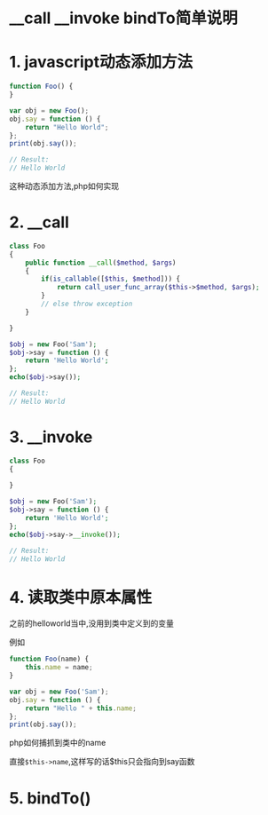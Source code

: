 
# __call __invoke bindTo简单说明

# 1. javascript动态添加方法

```javascript
function Foo() {
}

var obj = new Foo();
obj.say = function () {
    return "Hello World";
};
print(obj.say());

// Result:
// Hello World
```

这种动态添加方法,php如何实现

# 2. __call

```php
class Foo
{
    public function __call($method, $args)
    {
        if(is_callable([$this, $method])) {
            return call_user_func_array($this->$method, $args);
        }
        // else throw exception
    }

}

$obj = new Foo('Sam');
$obj->say = function () {
    return 'Hello World';
};
echo($obj->say());

// Result:
// Hello World
```

# 3. __invoke

```php
class Foo
{
	
}

$obj = new Foo('Sam');
$obj->say = function () {
    return 'Hello World';
};
echo($obj->say->__invoke());

// Result:
// Hello World
```

# 4. 读取类中原本属性

之前的helloworld当中,没用到类中定义到的变量

例如

```javascript
function Foo(name) {
    this.name = name;
}

var obj = new Foo('Sam');
obj.say = function () {
    return "Hello " + this.name;
};
print(obj.say());

```

php如何捕抓到类中的name

直接`$this->name`,这样写的话$this只会指向到say函数

# 5. bindTo()

